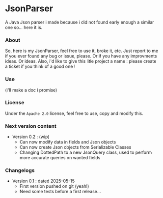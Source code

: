# JsonParser
A Java Json parser i made because i did not found early enough a similar one so... here it is.

### About

So, here is my JsonParser, feel free to use it, broke it, etc.
Just report to me if you ever found any bug or issue, please. Or if you have any improvments ideas. Or ideas.
Also, i'd like to give this litle project a name : please create a ticket if you think of a good one !

### Use

(i'll make a doc i promise)

### License

Under the `Apache 2.0` license, feel free to use, copy and modify this.

### Next version content

* Version 0.2 : (wip)
	* Can now modify data in fields and Json objects
	* Can now create Json objects from Serializable Classes
   	* Changing DottedPath to a new JsonQuery class, used to perform more accurate queries on wanted fields

### Changelogs

* Version 0.1 : dated 2025-05-15
	* First version pushed on git (yeah!)
	* Need some tests before a first release...
